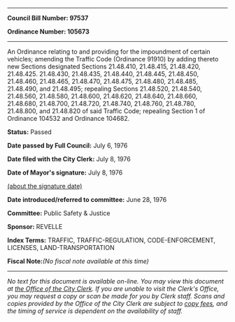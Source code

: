 

********

**Council Bill Number: 97537**
   
**Ordinance Number: 105673**
********

 An Ordinance relating to and providing for the impoundment of certain vehicles; amending the Traffic Code (Ordinance 91910) by adding thereto new Sections designated Sections 21.48.410, 21.48.415, 21.48.420, 21.48.425. 21.48.430, 21.48.435, 21.48.440, 21.48.445, 21.48.450, 21.48.460, 21.48.465, 21.48.470, 21.48.475, 21.48.480, 21.48.485, 21.48.490, and 21.48.495; repealing Sections 21.48.520, 21.48.540, 21.48.560, 21.48.580, 21.48.600, 21.48.620, 21.48.640, 21.48.660, 21.48.680, 21.48.700, 21.48.720, 21.48.740, 21.48.760, 21.48.780, 21.48.800, and 21.48.820 of said Traffic Code; repealing Section 1 of Ordinance 104532 and Ordinance 104682.

**Status:** Passed
   
**Date passed by Full Council:** July 6, 1976
   
**Date filed with the City Clerk:** July 8, 1976
   
**Date of Mayor's signature:** July 8, 1976
   
[(about the signature date)](/~public/approvaldate.htm)
   
   
   
**Date introduced/referred to committee:** June 28, 1976
   
**Committee:** Public Safety & Justice
   
**Sponsor:** REVELLE
   
   
**Index Terms:** TRAFFIC, TRAFFIC-REGULATION, CODE-ENFORCEMENT, LICENSES, LAND-TRANSPORTATION

**Fiscal Note:**_(No fiscal note available at this time)_
********

_No text for this document is available on-line. You may view this document at [the Office of the City Clerk](http://www.seattle.gov/leg/clerk/contactUs.htm). If you are unable to visit the Clerk's Office, you may request a copy or scan be made for you by Clerk staff. Scans and copies provided by the Office of the City Clerk are subject to [copy fees](http://clerk.seattle.gov/~public/clerkfees.htm), and the timing of service is dependent on the availability of staff._


